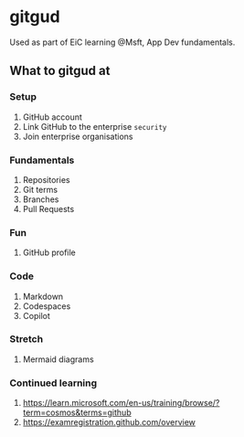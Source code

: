 # gitgud

Used as part of EiC learning @Msft, App Dev fundamentals.

## What to gitgud at

### Setup

1. GitHub account
1. Link GitHub to the enterprise `security`
1. Join enterprise organisations

### Fundamentals

1. Repositories
1. Git terms
1. Branches
1. Pull Requests

### Fun

1. GitHub profile

### Code

1. Markdown
1. Codespaces
1. Copilot

### Stretch

1. Mermaid diagrams

### Continued learning

1. https://learn.microsoft.com/en-us/training/browse/?term=cosmos&terms=github
1. https://examregistration.github.com/overview

